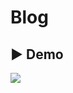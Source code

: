 # Blog

## ▶️ Demo

[![](https://img.youtube.com/vi/SBZfLsdAlCY/0.jpg)](https://www.youtube.com/watch?v=Pxjc-cyS9SQ)
